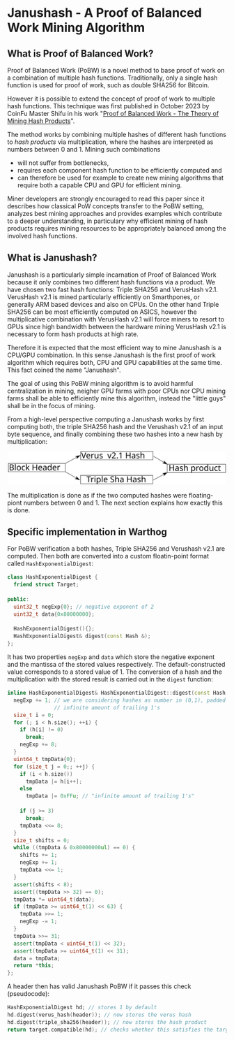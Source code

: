 # Janushash - A Proof of Balanced Work Mining Algorithm
## What is Proof of Balanced Work?
Proof of Balanced Work (PoBW) is a novel method to base proof of work on a combination of multiple hash functions. Traditionally, only a single hash function is used for proof of work, such as double SHA256 for Bitcoin.

However it is possible to extend the concept of proof of work to multiple hash functions. This technique was first published in October 2023 by CoinFu Master Shifu in his work "[Proof of Balanced Work - The Theory of Mining Hash Products](https://github.com/CoinFuMasterShifu/ProofOfBalancedWork/blob/main/PoBW.pdf)". 

The method works by combining multiple hashes of different hash functions to *hash products* via multiplication, where the hashes are interpreted as numbers between 0 and 1. Mining such combinations
- will not suffer from bottlenecks,
- requires each component hash function to be efficiently computed and
- can therefore be used for example to create new mining algorithms that require both a capable CPU and GPU for efficient mining.

Miner developers are strongly encouraged to read this paper since it describes how classical PoW concepts transfer to the PoBW setting, analyzes best mining approaches and provides examples which contribute to a deeper understanding, in particulary why efficient mining of hash products requires mining resources to be appropriately balanced among the involved hash functions.


## What is Janushash?
Janushash is a particularly simple incarnation of Proof of Balanced Work because it only combines two different hash functions via a product. We have chosen two fast hash functions: Triple SHA256 and VerusHash v2.1. VerusHash v2.1 is mined particularly efficiently on Smarthpones, or generally ARM based devices and also on CPUs. On the other hand Triple SHA256 can be most efficiently computed on ASICS, however the multiplicative combination with VerusHash v2.1 will force miners to resort to GPUs since high bandwidth between the hardware mining VerusHash v2.1 is necessary to form hash products at high rate.

Therefore it is expected that the most efficient way to mine Janushash is a CPU/GPU combination. In this sense Janushash is the first proof of work algorithm which requires both, CPU and GPU capabilities at the same time. This fact coined the name "Janushash". 

The goal of using this PoBW mining algorithm is to avoid harmful centralization in mining, neigher GPU farms with poor CPUs nor CPU mining farms shall be able to efficiently mine this algorithm, instead the "little guys" shall be in the focus of mining.

From a high-level perspective computing a Janushash works by first computing both, the triple SHA256 hash and the Verushash v2.1 of an input byte sequence, and finally combining these two hashes into a new hash by multiplication:
<p align="center">
  <img src="img/janus.svg" style="width:500px;"/>
</p>

The multiplication is done as if the two computed hashes were floating-piont numbers between 0 and 1. The next section explains how exactly this is done.

## Specific implementation in Warthog

For PoBW verification a both hashes, Triple SHA256 and Verushash v2.1 are computed. Then both are converted into a custom floatin-point format called `HashExponentialDigest`:
```cpp
class HashExponentialDigest {
  friend struct Target;

public:
  uint32_t negExp{0}; // negative exponent of 2
  uint32_t data{0x80000000};

  HashExponentialDigest(){};
  HashExponentialDigest& digest(const Hash &);
};
```
It has two properties `negExp` and `data` which store the negative exponent and the mantissa of the stored values respectively. The default-constructed value corresponds to a stored value of 1. The conversion of a hash and the multiplication with the stored result is carried out in the `digest` function:
```cpp
inline HashExponentialDigest& HashExponentialDigest::digest(const Hash &h) {
  negExp += 1; // we are considering hashes as number in (0,1), padded with
               // infinite amount of trailing 1's
  size_t i = 0;
  for (; i < h.size(); ++i) {
    if (h[i] != 0)
      break;
    negExp += 8;
  }
  uint64_t tmpData{0};
  for (size_t j = 0;; ++j) {
    if (i < h.size())
      tmpData |= h[i++];
    else
      tmpData |= 0xFFu; // "infinite amount of trailing 1's"

    if (j >= 3)
      break;
    tmpData <<= 8;
  }
  size_t shifts = 0;
  while ((tmpData & 0x80000000ul) == 0) {
    shifts += 1;
    negExp += 1;
    tmpData <<= 1;
  }
  assert(shifts < 8);
  assert((tmpData >> 32) == 0);
  tmpData *= uint64_t(data);
  if (tmpData >= uint64_t(1) << 63) {
    tmpData >>= 1;
    negExp -= 1;
  }
  tmpData >>= 31;
  assert(tmpData < uint64_t(1) << 32);
  assert(tmpData >= uint64_t(1) << 31);
  data = tmpData;
  return *this;
};
```

A header then has valid Janushash PoBW if it passes this check (pseudocode):
```cpp
HashExponentialDigest hd; // stores 1 by default
hd.digest(verus_hash(header)); // now stores the verus hash
hd.digest(triple_sha256(header)); // now stores the hash product
return target.compatible(hd); // checks whether this satisfies the target
```
